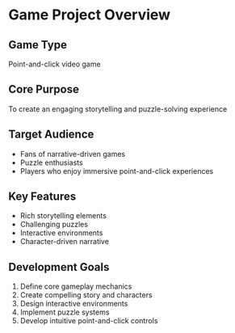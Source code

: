 # Game Project Overview

## Game Type
Point-and-click video game

## Core Purpose
To create an engaging storytelling and puzzle-solving experience

## Target Audience
- Fans of narrative-driven games
- Puzzle enthusiasts
- Players who enjoy immersive point-and-click experiences

## Key Features
- Rich storytelling elements
- Challenging puzzles
- Interactive environments
- Character-driven narrative

## Development Goals
1. Define core gameplay mechanics
2. Create compelling story and characters
3. Design interactive environments
4. Implement puzzle systems
5. Develop intuitive point-and-click controls
